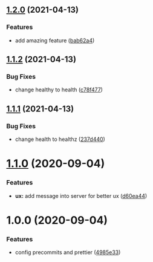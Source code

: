 ## [1.2.0](https://github.com/martincrb/fastify-graphql/compare/v1.1.2...v1.2.0) (2021-04-13)

### Features

- add amazing feature ([bab62a4](https://github.com/martincrb/fastify-graphql/commit/bab62a4d5ca2bab384dda48127f01a0d408d6f74))

## [1.1.2](https://github.com/martincrb/fastify-graphql/compare/v1.1.1...v1.1.2) (2021-04-13)

### Bug Fixes

- change healthy to health ([c78f477](https://github.com/martincrb/fastify-graphql/commit/c78f4772ea95154470897dfde7b2cac2265c28ad))

## [1.1.1](https://github.com/martincrb/fastify-graphql/compare/v1.1.0...v1.1.1) (2021-04-13)

### Bug Fixes

- change health to healthz ([237d440](https://github.com/martincrb/fastify-graphql/commit/237d4404c1e4eed178187dd73bbc1a765e53ac87))

# [1.1.0](https://github.com/martincrb/fastify-graphql/compare/v1.0.0...v1.1.0) (2020-09-04)

### Features

- **ux:** add message into server for better ux ([d60ea44](https://github.com/martincrb/fastify-graphql/commit/d60ea44086507170cab6ecd4e4c9fcb3f38ac52e))

# 1.0.0 (2020-09-04)

### Features

- config precommits and prettier ([4985e33](https://github.com/martincrb/fastify-graphql/commit/4985e33a4185fdda675ad42c250bb9bf0fa50ca6))
